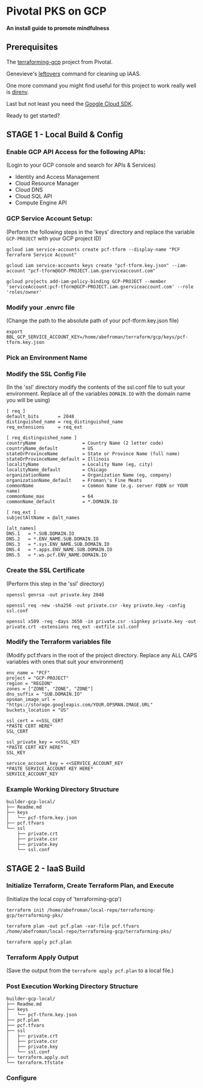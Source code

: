 # Pivotal PKS on GCP
**An install guide to promote mindfulness**

## Prerequisites
The [terraforming-gcp](https://github.com/pivotal-cf/terraforming-gcp/) project from Pivotal.

Genevieve's [leftovers](https://github.com/genevieve/leftovers) command for cleaning up IAAS.

One more command you might find useful for this project to work really well is [direnv](https://direnv.net/).

Last but not least you need the [Google Cloud SDK](https://cloud.google.com/sdk/docs/).

Ready to get started?

## STAGE 1 - Local Build & Config
### Enable GCP API Access for the following APIs:
(Login to your GCP console and search for APIs & Services)

  - Identity and Access Management
  - Cloud Resource Manager
  - Cloud DNS
  - Cloud SQL API
  - Compute Engine API

### GCP Service Account Setup:
(Perform the following steps in the 'keys' directory and replace the variable `GCP-PROJECT` with your GCP project ID)
```
gcloud iam service-accounts create pcf-tform --display-name "PCF Terraform Service Account"

gcloud iam service-accounts keys create "pcf-tform.key.json" --iam-account "pcf-tform@GCP-PROJECT.iam.gserviceaccount.com"

gcloud projects add-iam-policy-binding GCP-PROJECT --member 'serviceAccount:pcf-tform@GCP-PROJECT.iam.gserviceaccount.com' --role 'roles/owner'
```

### Modify your .envrc file
(Change the path to the absolute path of your pcf-tform.key.json file)
```
export BBL_GCP_SERVICE_ACCOUNT_KEY=/home/abefroman/terraform/gcp/keys/pcf-tform.key.json
```

### Pick an Environment Name

### Modify the SSL Config File
(In the 'ssl' directory modify the contents of the ssl.conf file to suit your environment. Replace all of the variables `DOMAIN.IO` with the domain name you will be using)
```
[ req ]
default_bits       = 2048
distinguished_name = req_distinguished_name
req_extensions     = req_ext

[ req_distinguished_name ]
countryName                 = Country Name (2 letter code)
countryName_default         = US
stateOrProvinceName         = State or Province Name (full name)
stateOrProvinceName_default = Illinois
localityName                = Locality Name (eg, city)
localityName_default        = Chicago
organizationName            = Organization Name (eg, company)
organizationName_default    = Froman\'s Fine Meats
commonName                  = Common Name (e.g. server FQDN or YOUR name)
commonName_max              = 64
commonName_default          = *.DOMAIN.IO

[ req_ext ]
subjectAltName = @alt_names

[alt_names]
DNS.1   = *.SUB.DOMAIN.IO
DNS.2   = *.ENV_NAME.SUB.DOMAIN.IO
DNS.3	= *.sys.ENV_NAME.SUB.DOMAIN.IO
DNS.4	= *.apps.ENV_NAME.SUB.DOMAIN.IO
DNS.5	= *.ws.pcf.ENV_NAME.DOMAIN.IO
```

### Create the SSL Certificate
(Perform this step in the 'ssl' directory)
```
openssl genrsa -out private.key 2048

openssl req -new -sha256 -out private.csr -key private.key -config ssl.conf

openssl x509 -req -days 3650 -in private.csr -signkey private.key -out private.crt -extensions req_ext -extfile ssl.conf
```

### Modify the Terraform variables file
(Modify pcf.tfvars in the root of the project directory. Replace any ALL CAPS variables with ones that suit your environment)
```
env_name = "PCF"
project	= "GCP-PROJECT"
region = "REGION"
zones = ["ZONE", "ZONE", "ZONE"]
dns_suffix = "SUB.DOMAIN.IO"
opsman_image_url = "https://storage.googleapis.com/YOUR.OPSMAN.IMAGE.URL"
buckets_location = "US"

ssl_cert = <<SSL_CERT
*PASTE CERT HERE*
SSL_CERT

ssl_private_key = <<SSL_KEY
*PASTE CERT KEY HERE*
SSL_KEY

service_account_key = <<SERVICE_ACCOUNT_KEY
*PASTE SERVICE ACCOUNT KEY HERE*
SERVICE_ACCOUNT_KEY
```

### Example Working Directory Structure
```
builder-gcp-local/
├── Readme.md
├── keys
│   └── pcf-tform.key.json
├── pcf.tfvars
└── ssl
    ├── private.crt
    ├── private.csr
    ├── private.key
    └── ssl.conf
```

## STAGE 2 - IaaS Build
### Initialize Terraform, Create Terraform Plan, and Execute
(Initialize the local copy of 'terraforming-gcp')
```
terraform init /home/abefroman/local-repo/terraforming-gcp/terraforming-pks/

terraform plan -out pcf.plan -var-file pcf.tfvars /home/abefroman/local-repo/terraforming-gcp/terraforming-pks/

terraform apply pcf.plan
```

### Terraform Apply Output
(Save the output from the `terraform apply pcf.plan` to a local file.)


### Post Execution Working Directory Structure
```
builder-gcp-local/
├── Readme.md
├── keys
│   └── pcf-tform.key.json
├── pcf.plan
├── pcf.tfvars
├── ssl
│   ├── private.crt
│   ├── private.csr
│   ├── private.key
│   └── ssl.conf
├── terraform.apply.out
└── terraform.tfstate
```

### Configure
<!--- SAMPLE COMMENT --->
